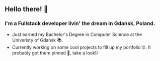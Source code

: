 ## Hello there! 🤠

<!--
**Pierniki/Pierniki** is a ✨ _special_ ✨ repository because its `README.md` (this file) appears on your GitHub profile.

Here are some ideas to get you started:

- 🔭 I’m currently working on ...
- 🌱 I’m currently learning ...
- 👯 I’m looking to collaborate on ...
- 🤔 I’m looking for help with ...
- 💬 Ask me about ...
- 📫 How to reach me: ...
- 😄 Pronouns: ...
- ⚡ Fun fact: ...
-->

### I'm a Fullstack developer livin' the dream in Gdańsk, Poland.

- Just earned my Bachelor's Degree in Computer Science at the Univeristy of Gdańsk 📚.
- Currently working on some cool projects to fill up my portfolio 🤓. (I probably got them pinned 📌, take a look!)
